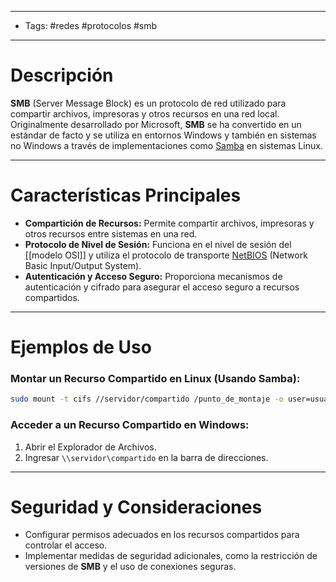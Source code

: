 ___

- Tags: #redes #protocolos #smb

___
# Descripción

**SMB** (Server Message Block) es un protocolo de red utilizado para compartir archivos, impresoras y otros recursos en una red local. Originalmente desarrollado por Microsoft, **SMB** se ha convertido en un estándar de facto y se utiliza en entornos Windows y también en sistemas no Windows a través de implementaciones como [Samba](https://es.wikipedia.org/wiki/Samba_(software)) en sistemas Linux.

___
# Características Principales

- **Compartición de Recursos:** Permite compartir archivos, impresoras y otros recursos entre sistemas en una red.
- **Protocolo de Nivel de Sesión:** Funciona en el nivel de sesión del [[modelo OSI]] y utiliza el protocolo de transporte [NetBIOS](https://es.wikipedia.org/wiki/NetBIOS) (Network Basic Input/Output System).
- **Autenticación y Acceso Seguro:** Proporciona mecanismos de autenticación y cifrado para asegurar el acceso seguro a recursos compartidos.

___
# Ejemplos de Uso

### Montar un Recurso Compartido en Linux (Usando Samba):

```bash
sudo mount -t cifs //servidor/compartido /punto_de_montaje -o user=usuario
```

### Acceder a un Recurso Compartido en Windows:

1. Abrir el Explorador de Archivos.
2. Ingresar `\\servidor\compartido` en la barra de direcciones.

___
# Seguridad y Consideraciones
- Configurar permisos adecuados en los recursos compartidos para controlar el acceso.
- Implementar medidas de seguridad adicionales, como la restricción de versiones de **SMB** y el uso de conexiones seguras.

